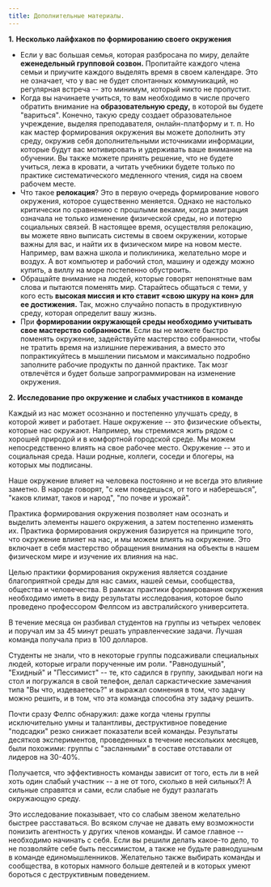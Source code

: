 ```yaml
---
title: Дополнительные материалы.
---
```


**1.** **Несколько лайфхаков по формированию своего окружения**

-   Если у вас большая семья, которая разбросана по миру, делайте
    **еженедельный групповой созвон.** Пропитайте каждого члена семьи и
    приучите каждого выделять время в своем календаре. Это не означает,
    что у вас не будет спонтанных коммуникаций, но регулярная встреча --
    это минимум, который никто не пропустит.
-   Когда вы начинаете учиться, то вам необходимо в числе прочего
    обратить внимание на **образовательную среду,** в которой вы будете
    "вариться". Конечно, такую среду создает образовательное учреждение,
    выделяя преподавателя, онлайн-платформу и т. п. Но как мастер
    формирования окружения вы можете дополнить эту среду, окружив себя
    дополнительными источниками информации, которые будут вас
    мотивировать и удерживать ваше внимание на обучении. Вы также можете
    принять решение, что не будете учиться, лежа в кровати, а читать
    учебники будете только по практике систематического медленного
    чтения, сидя на своем рабочем месте.
-   Что такое **релокация**? Это в первую очередь формирование нового
    окружения, которое существенно меняется. Однако не настолько
    критически по сравнению с прошлыми веками, когда эмиграция означала
    не только изменение физической среды, но и потерю социальных связей.
    В настоящее время, осуществляя релокацию, вы можете явно выписать
    системы в своем окружении, которые важны для вас, и найти их в
    физическом мире на новом месте. Например, вам важна школа и
    поликлиника, желательно море и воздух. А вот компьютер и рабочий
    стол, машину и одежду можно купить, а виллу на море постепенно
    обустроить.
-   Обращайте внимание на людей, которые говорят непонятные вам слова и
    пытаются поменять мир. Старайтесь общаться с теми, у кого есть
    **высокая миссия и кто ставит «свою шкуру на кон» для ее
    достижения.** Так, можно случайно попасть в продуктивную среду,
    которая определит вашу жизнь.
-   При **формировании окружающей среды необходимо учитывать свое
    мастерство собранности**. Если вы не можете быстро поменять
    окружение, задействуйте мастерство собранности, чтобы не тратить
    время на излишние переживания, а вместо это попрактикуйтесь в
    мышлении письмом и максимально подробно заполните рабочие продукты
    по данной практике. Так мозг отвлечётся и будет больше
    запрограммирован на изменение окружения.

**2.** **Исследование про окружение и слабых участников в команде**

Каждый из нас может осознанно и постепенно улучшать среду, в которой
живет и работает. Наше окружение -- это физические объекты, которые нас
окружают. Например, мы стремимся жить рядом с хорошей природой и в
комфортной городской среде. Мы можем непосредственно влиять на свое
рабочее место. Окружение -- это и социальная среда. Наши родные,
коллеги, соседи и блогеры, на которых мы подписаны.

Наше окружение влияет на человека постоянно и не всегда это влияние
заметно. В народе говорят, "с кем поведешься, от того и наберешься",
"каков климат, таков и народ", "по почве и урожай".

Практика формирования окружения позволяет нам осознать и выделить
элементы нашего окружения, а затем постепенно изменять их. Практика
формирования окружения базируется на принципе того, что окружение влияет
на нас, и мы можем влиять на окружение. Это включает в себя мастерство
обращения внимания на объекты в нашем физическом мире и изучение их
влияния на нас.

Целью практики формирования окружения является создание благоприятной
среды для нас самих, нашей семьи, сообщества, общества и человечества. В
рамках практики формирования окружения необходимо иметь в виду
результаты исследования, которое было проведено профессором Фелпсом из
австралийского университета.

В течение месяца он разбивал студентов на группы из четырех человек и
поручал им за 45 минут решать управленческие задачи. Лучшая команда
получала приз в 100 долларов.

Студенты не знали, что в некоторые группы подсаживали специальных людей,
которые играли порученные им роли. "Равнодушный", "Ехидный" и
"Пессимист" -- те, кто садился в группу, закидывал ноги на стол и
погружался в свой телефон, делал саркастические замечания типа "Вы что,
издеваетесь?" и выражал сомнения в том, что задачу можно решить, и в
том, что эта команда способна эту задачу решить.

Почти сразу Фелпс обнаружил: даже когда члены группы исключительно умны
и талантливы, деструктивное поведение "подсадки" резко снижает
показатели всей команды. Результаты десятков экспериментов, проведенных
в течение нескольких месяцев, были похожими: группы с "засланными" в
составе отставали от лидеров на 30-40%.

Получается, что эффективность команды зависит от того, есть ли в ней
хоть один слабый участник -- а не от того, сколько в ней сильных?! А
сильные справятся и сами, если слабые не будут разлагать окружающую
среду.

Это исследование показывает, что со слабым звеном желательно быстрее
расставаться. Во всяком случае не давать ему возможности понизить
агентность у других членов команды. И самое главное -- необходимо
начинать с себя. Если вы решили делать какое-то дело, то не позволяйте
себе быть пессимистом, а также не будьте равнодушным в команде
единомышленников. Желательно также выбирать команды и сообщества, в
которых намного больше деятелей и в которых умеют бороться с
деструктивным поведением.
